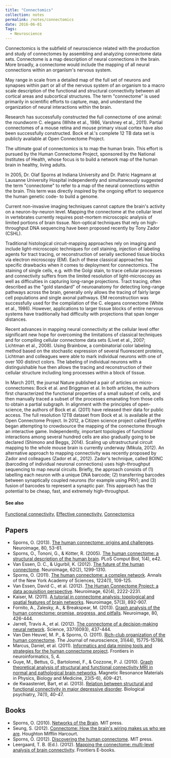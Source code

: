 ```yaml
---
title: "Connectomics"
collection: notes
permalink: /notes/connectomics
date: 2016-06-01
Tags:
  - Neuroscience
---
```


Connectomics is the subfield of neuroscience related with the production and study of connectomes by assembling and analyzing connectome data sets. Connectome is a map description of neural connections in the brain. More broadly, a connectome would include the mapping of all neural connections within an organism's nervous system.

May range in scale from a detailed map of the full set of neurons and synapses within part or all of the nervous system of an organism to a macro scale description of the functional and structural connectivity between all cortical areas and subcortical structures. The term "connectome" is used primarily in scientific efforts to capture, map, and understand the organization of neural interactions within the brain.

Research has successfully constructed the full connectome of one animal: the roundworm C. elegans (White et al., 1986, Varshney et al., 2011). Partial connectomes of a mouse retina and mouse primary visual cortex have also been successfully constructed. Bock et al.'s complete 12 TB data set is publicly available at Open Connectome Project.

The ultimate goal of connectomics is to map the human brain. This effort is pursued by the Human Connectome Project, sponsored by the National Institutes of Health, whose focus is to build a network map of the human brain in healthy, living adults.

In 2005, Dr. Olaf Sporns at Indiana University and Dr. Patric Hagmann at Lausanne University Hospital independently and simultaneously suggested the term "connectome" to refer to a map of the neural connections within the brain. This term was directly inspired by the ongoing effort to sequence the human genetic code- to build a genome.


Current non-invasive imaging techniques cannot capture the brain's activity on a neuron-by-neuron level. Mapping the connectome at the cellular level in vertebrates currently requires post-mortem microscopic analysis of limited portions of brain tissue. Non-optical techniques that rely on high-throughput DNA sequencing have been proposed recently by Tony Zador (CSHL).

Traditional histological circuit-mapping approaches rely on imaging and include light-microscopic techniques for cell staining, injection of labeling agents for tract tracing, or reconstruction of serially sectioned tissue blocks via electron microscopy (EM). Each of these classical approaches has specific drawbacks when it comes to deployment for connectomics. The staining of single cells, e.g. with the Golgi stain, to trace cellular processes and connectivity suffers from the limited resolution of light-microscopy as well as difficulties in capturing long-range projections. Tract tracing, often described as the "gold standard" of neuroanatomy for detecting long-range pathways across the brain, generally only allows the tracing of fairly large cell populations and single axonal pathways. EM reconstruction was successfully used for the compilation of the C. elegans connectome (White et al., 1986). However, applications to larger tissue blocks of entire nervous systems have traditionally had difficulty with projections that span longer distances.

Recent advances in mapping neural connectivity at the cellular level offer significant new hope for overcoming the limitations of classical techniques and for compiling cellular connectome data sets (Livet et al., 2007; Lichtman et al., 2008). Using Brainbow, a combinatorial color labeling method based on the stochastic expression of several fluorescent proteins, Lichtman and colleagues were able to mark individual neurons with one of over 100 distinct colors. The labeling of individual neurons with a distinguishable hue then allows the tracing and reconstruction of their cellular structure including long processes within a block of tissue.

In March 2011, the journal Nature published a pair of articles on micro-connectomes: Bock et al. and Briggman et al. In both articles, the authors first characterized the functional properties of a small subset of cells, and then manually traced a subset of the processes emanating from those cells to obtain a partial subgraph. In alignment with the principles of open-science, the authors of Bock et al. (2011) have released their data for public access. The full resolution 12TB dataset from Bock et al. is available at the Open Connectome Project. In 2012, a Citizen science project called EyeWire began attempting to crowdsource the mapping of the connectome through an interactive game. Independently, important topologies of functional interactions among several hundred cells are also gradually going to be declared (Shimono and Beggs, 2014). Scaling up ultrastructural circuit mapping to the whole mouse brain is currently underway (Mikula, 2012). An alternative approach to mapping connectivity was recently proposed by Zador and colleagues (Zador et al., 2012). Zador's technique, called BOINC (barcoding of individual neuronal connections) uses high-throughput sequencing to map neural circuits. Briefly, the approach consists of (1) labelling each neuron with a unique DNA barcode; (2) transferring barcodes between synaptically coupled neurons (for example using PRV); and (3) fusion of barcodes to represent a synaptic pair. This approach has the potential to be cheap, fast, and extremely high-throughput.


#### See also
[Functional connectivity](/notes/functional_connectivity), [Effective connectivity](/notes/effective_connectivity), [Connectomics](/notes/connectomics)




## Papers
* Sporns, O. (2013). [The human connectome: origins and challenges](http://www.naturalezacienciaysociedad.org/wp-content/uploads/2013/09/connectome-9.pdf). Neuroimage, 80, 53-61.
* Sporns, O., Tononi, G., & Kötter, R. (2005). [The human connectome: a structural description of the human brain](http://journals.plos.org/ploscompbiol/article?id=10.1371/journal.pcbi.0010042). PLoS Comput Biol, 1(4), e42.
* Van Essen, D. C., & Ugurbil, K. (2012). [The future of the human connectome](http://www.ncbi.nlm.nih.gov/pmc/articles/PMC3350760/). Neuroimage, 62(2), 1299-1310.
* Sporns, O. (2011). [The human connectome: a complex network](https://www.researchgate.net/profile/Olaf_Sporns/publication/49770658_The_human_connectome_A_complex_network/links/0fcfd51095acd0d148000000.pdf). Annals of the New York Academy of Sciences, 1224(1), 109-125.
* Van Essen, David C., et al. (2012). [The Human Connectome Project: a data acquisition perspective](http://www.ncbi.nlm.nih.gov/pmc/articles/PMC3606888/). Neuroimage, 62(4), 2222-2231.
* Kaiser, M. (2011). [A tutorial in connectome analysis: topological and spatial features of brain networks](http://arxiv.org/pdf/1105.4705). Neuroimage, 57(3), 892-907.
* Fornito, A., Zalesky, A., & Breakspear, M. (2013). [Graph analysis of the human connectome: promise, progress, and pitfalls](https://minerva-access.unimelb.edu.au/bitstream/handle/11343/44053/Graph%20analysis_NeuroImage.pdf?sequence=1). Neuroimage, 80, 426-444.
* Jarrell, Travis A., et al. (2012). [The connectome of a decision-making neural network](https://www.researchgate.net/profile/David_Hall34/publication/230574089_The_connectome_of_a_decision-making_neural_network/links/54a1b5390cf257a6360376c7.pdf). Science, 337(6093), 437-444.
* Van Den Heuvel, M. P., & Sporns, O. (2011). [Rich-club organization of the human connectome](https://www.jneurosci.org/content/31/44/15775.full). The Journal of neuroscience, 31(44), 15775-15786.
* Marcus, Daniel, et al. (2011). [Informatics and data mining tools and strategies for the human connectome project](http://journal.frontiersin.org/article/10.3389/fninf.2011.00004). Frontiers in neuroinformatics, 5, 4.
* Guye, M., Bettus, G., Bartolomei, F., & Cozzone, P. J. (2010). [Graph theoretical analysis of structural and functional connectivity MRI in normal and pathological brain networks](http://link.springer.com/article/10.1007/s10334-010-0205-z). Magnetic Resonance Materials in Physics, Biology and Medicine, 23(5-6), 409-421.
* de Kwaasteniet, Bart, et al. (2013). [Relation between structural and functional connectivity in major depressive disorder](https://www.researchgate.net/profile/Bart_Kwaasteniet2/publication/235521213_Relation_Between_Structural_and_Functional_Connectivity_in_Major_Depressive_Disorder/links/5677c48608ae0ad265c7e90d.pdf). Biological psychiatry, 74(1), 40-47.


## Books
* Sporns, O. (2010). [Networks of the Brain](https://www.goodreads.com/book/show/9655037-networks-of-the-brain). MIT press.
* Seung, S. (2012). [Connectome: How the brain's wiring makes us who we are](https://www.goodreads.com/book/show/11346470-connectome). Houghton Mifflin Harcourt.
* Sporns, O. (2012). [Discovering the human connectome](https://www.goodreads.com/book/show/15857480-discovering-the-human-connectome). MIT press.
* Leergaard, T. B. (Ed.). (2012). [Mapping the connectome: multi-level analysis of brain connectivity](http://journal.frontiersin.org/article/10.3389/fninf.2012.00014). Frontiers E-books.


